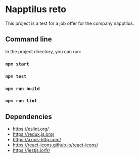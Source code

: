 # Napptilus reto

This project is a test for a job offer for the company napptilus.

## Command line

In the project directory, you can run:

### `npm start`
### `npm test`
### `npm run build`
### `npm run lint`

## Dependencies

* https://eslint.org/
* https://redux.js.org/
* https://axios-http.com/
* https://react-icons.github.io/react-icons/
* https://jestjs.io/fr/